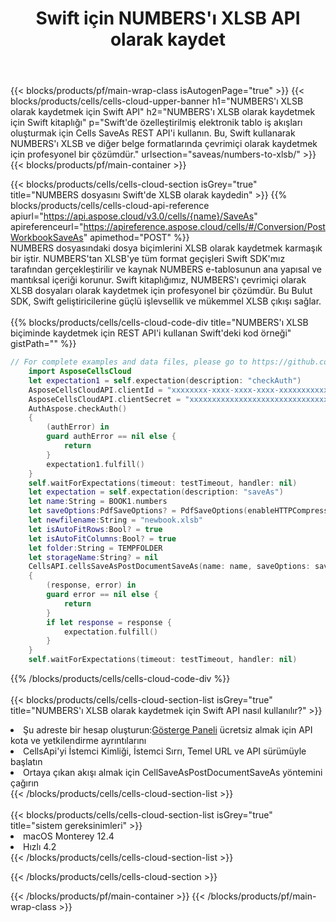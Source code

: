 ﻿---
title:  Swift için NUMBERS'ı XLSB API olarak kaydet
description:  NUMBERS biçimindeki dosyayı XLSB biçimindeki dosya olarak kaydetmek için Swift için Aspose.Cells Cloud SDK'yı kullanma.
url: /tr/swift/saveas/numbers-to-xlsb/
---
{{< blocks/products/pf/main-wrap-class isAutogenPage="true" >}}
{{< blocks/products/cells/cells-cloud-upper-banner h1="NUMBERS\'ı XLSB olarak kaydetmek için Swift API" h2="NUMBERS\'ı XLSB olarak kaydetmek için Swift kitaplığı" p="Swift\'de özelleştirilmiş elektronik tablo iş akışları oluşturmak için Cells SaveAs REST API\'i kullanın. Bu, Swift kullanarak NUMBERS\'ı XLSB ve diğer belge formatlarında çevrimiçi olarak kaydetmek için profesyonel bir çözümdür." urlsection="saveas/numbers-to-xlsb/" >}}
{{< blocks/products/pf/main-container >}}

{{< blocks/products/cells/cells-cloud-section isGrey="true" title="NUMBERS dosyasını Swift\'de XLSB olarak kaydedin" >}}
{{% blocks/products/cells/cells-cloud-api-reference apiurl="https://api.aspose.cloud/v3.0/cells/{name}/SaveAs" apireferenceurl="https://apireference.aspose.cloud/cells/#/Conversion/PostWorkbookSaveAs" apimethod="POST" %}}
<br/>
NUMBERS dosyasındaki dosya biçimlerini XLSB olarak kaydetmek karmaşık bir iştir. NUMBERS'tan XLSB'ye tüm format geçişleri Swift SDK'mız tarafından gerçekleştirilir ve kaynak NUMBERS e-tablosunun ana yapısal ve mantıksal içeriği korunur. Swift kitaplığımız, NUMBERS'ı çevrimiçi olarak XLSB dosyaları olarak kaydetmek için profesyonel bir çözümdür. Bu Bulut SDK, Swift geliştiricilerine güçlü işlevsellik ve mükemmel XLSB çıkışı sağlar.
<br/>
<br/>
{{% blocks/products/cells/cells-cloud-code-div title="NUMBERS\'ı XLSB biçiminde kaydetmek için REST API\'i kullanan Swift\'deki kod örneği" gistPath="" %}}
  
```swift
// For complete examples and data files, please go to https://github.com/aspose-cells-cloud/aspose-cells-cloud-swift/
    import AsposeCellsCloud
    let expectation1 = self.expectation(description: "checkAuth")
    AsposeCellsCloudAPI.clientId = "xxxxxxxx-xxxx-xxxx-xxxx-xxxxxxxxxxxx"
    AsposeCellsCloudAPI.clientSecret = "xxxxxxxxxxxxxxxxxxxxxxxxxxxxxxxx"
    AuthAspose.checkAuth()
    {
        (authError) in
        guard authError == nil else {
            return
        }
        expectation1.fulfill()
    }
    self.waitForExpectations(timeout: testTimeout, handler: nil)     
    let expectation = self.expectation(description: "saveAs")
    let name:String = BOOK1.numbers
    let saveOptions:PdfSaveOptions? = PdfSaveOptions(enableHTTPCompression: nil, saveFormat: "pdf", clearData: nil, cachedFileFolder: nil, validateMergedAreas: nil, refreshChartCache: nil, createDirectory: nil, sortNames: nil, calculateFormula: nil, checkFontCompatibility: nil, onePagePerSheet: true, compliance: nil, defaultFont: nil, printingPageType: nil, imageType: nil, desiredPPI: nil, jpegQuality: nil, securityOptions: nil)
    let newfilename:String = "newbook.xlsb"
    let isAutoFitRows:Bool? = true
    let isAutoFitColumns:Bool? = true
    let folder:String = TEMPFOLDER
    let storageName:String? = nil        
    CellsAPI.cellsSaveAsPostDocumentSaveAs(name: name, saveOptions: saveOptions, newfilename: newfilename, isAutoFitRows: isAutoFitRows, isAutoFitColumns: isAutoFitColumns, folder: folder, storageName: storageName)
    {
        (response, error) in
        guard error == nil else {
            return
        }            
        if let response = response {
            expectation.fulfill()
        }
    }
    self.waitForExpectations(timeout: testTimeout, handler: nil)
```
  
{{% /blocks/products/cells/cells-cloud-code-div %}}
<br/>
<br/>
{{< blocks/products/cells/cells-cloud-section-list isGrey="true" title="NUMBERS\'ı XLSB olarak kaydetmek için Swift API nasıl kullanılır?" >}}
<li> Şu adreste bir hesap oluşturun:<a href="https://dashboard.aspose.cloud/">Gösterge Paneli</a> ücretsiz almak için API kota ve yetkilendirme ayrıntılarını</li>
<li>CellsApi'yi İstemci Kimliği, İstemci Sırrı, Temel URL ve API sürümüyle başlatın</li>
<li>Ortaya çıkan akışı almak için CellSaveAsPostDocumentSaveAs yöntemini çağırın</li>
{{< /blocks/products/cells/cells-cloud-section-list >}}
<br/>
<br/>
{{< blocks/products/cells/cells-cloud-section-list isGrey="true" title="sistem gereksinimleri" >}}
<li>macOS Monterey 12.4</li>
<li>Hızlı 4.2</li>
{{< /blocks/products/cells/cells-cloud-section-list >}}

{{< /blocks/products/cells/cells-cloud-section >}}

{{< /blocks/products/pf/main-container >}}
{{< /blocks/products/pf/main-wrap-class >}}
